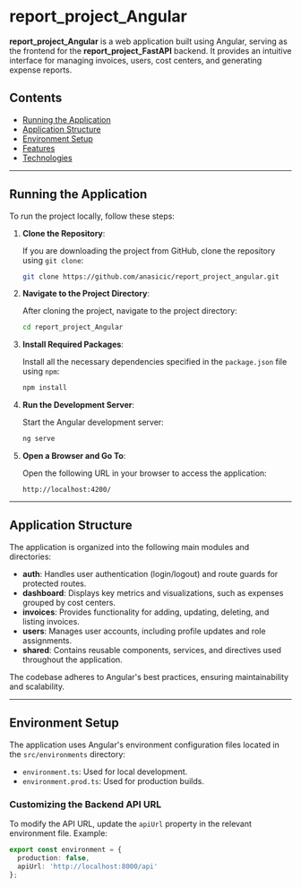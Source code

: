 # report_project_Angular

**report_project_Angular** is a web application built using Angular, serving as the frontend for the **report_project_FastAPI** backend. It provides an intuitive interface for managing invoices, users, cost centers, and generating expense reports.

## Contents

- [Running the Application](#running-the-application)
- [Application Structure](#application-structure)
- [Environment Setup](#environment-setup)
- [Features](#features)
- [Technologies](#technologies)

---

## Running the Application

To run the project locally, follow these steps:

1. **Clone the Repository**:

    If you are downloading the project from GitHub, clone the repository using `git clone`:

    ```bash
    git clone https://github.com/anasicic/report_project_angular.git
    ```

2. **Navigate to the Project Directory**:

    After cloning the project, navigate to the project directory:

    ```bash
    cd report_project_Angular
    ```

3. **Install Required Packages**:

    Install all the necessary dependencies specified in the `package.json` file using `npm`:

    ```bash
    npm install
    ```

4. **Run the Development Server**:

    Start the Angular development server:

    ```bash
    ng serve
    ```

5. **Open a Browser and Go To**:

    Open the following URL in your browser to access the application:

    ```url
    http://localhost:4200/
    ```

---

## Application Structure

The application is organized into the following main modules and directories:

- **auth**: Handles user authentication (login/logout) and route guards for protected routes.
- **dashboard**: Displays key metrics and visualizations, such as expenses grouped by cost centers.
- **invoices**: Provides functionality for adding, updating, deleting, and listing invoices.
- **users**: Manages user accounts, including profile updates and role assignments.
- **shared**: Contains reusable components, services, and directives used throughout the application.

The codebase adheres to Angular's best practices, ensuring maintainability and scalability.

---

## Environment Setup

The application uses Angular's environment configuration files located in the `src/environments` directory:

- `environment.ts`: Used for local development.
- `environment.prod.ts`: Used for production builds.

### Customizing the Backend API URL

To modify the API URL, update the `apiUrl` property in the relevant environment file. Example:

```typescript
export const environment = {
  production: false,
  apiUrl: 'http://localhost:8000/api'
};
